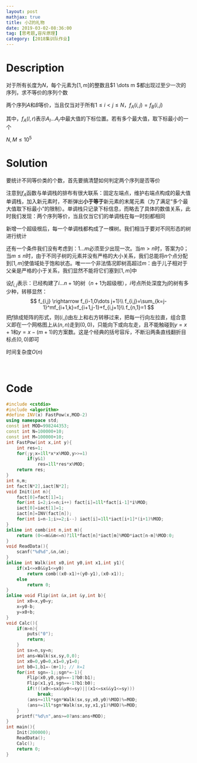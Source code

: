 ```yaml
---
layout: post
mathjax: true
title: 小Z的礼物
date: 2019-03-02-08:36:00
tag: [思考题,容斥原理]
category: [2018集训队作业]
---
```


# Description

对于所有长度为$N$，每个元素为$[1,m]$的整数且$1 \dots m $都出现过至少一次的序列，求不等价的序列个数

两个序列$A$和$B$等价，当且仅当对于所有$1 \le i < j \le N$，$f_A(i,j)=f_B(i,j)$

其中，$f_A(l,r)$表示$A_l \dots A_r$中最大值的下标位置。若有多个最大值，取下标最小的一个

$N,M \le 10^5$

 <!-- more -->

# Solution

要统计不同等价类的个数，首先要搞清楚如何判定两个序列是否等价

注意到$f_A$函数与单调栈的排布有很大联系：固定左端点，维护右端点构成的最大值单调栈，加入新元素时，不断弹出**小于等于**新元素的末尾元素（为了满足“多个最大值取下标最小”的限制）。单调栈只记录下标信息，而略去了具体的数值关系，此时我们发现：两个序列等价，当且仅当它们的单调栈在每一时刻都相同

新增一个超级根后，每一个单调栈都构成了一棵树。我们相当于要对不同形态的树进行统计

还有一个条件我们没有考虑到：$1 \dots m$必须至少出现一次。当$m > n$时，答案为$0$；当$m \le n$时，由于不同子树的元素并没有严格的大小关系，我们总能将$n$个点分配到$[1,m]$使值域处于饱和状态。唯一一个非法情况即树高超过$m$：由于儿子相对于父亲是严格的小于关系，我们显然不能将它们塞到$[1,m]$中

设$f_{i,j}$表示：已经构建了$i \dots n+1$的树（$n+1$为超级根），$i$号点所处深度为$j$的树有多少种，转移显然：
$$
f_{i,j} \rightarrow f_{i-1,0\dots j+1}\\
f_{i,j}=\sum_{k=j-1}^mf_{i+1,k}=f_{i+1,j-1}+f_{i,j+1}\\
f_{n,1}=1
$$
把$f$排成矩阵的形式，则$(i,j)$由左上和右方转移过来，把每一行向左拉直，组合意义即在一个网格图上从$(n,n)$走到$(0,0)$，只能向下或向左走，且不能触碰到$y=x+1$和$y=x-(m+1)$的方案数。这是个经典的括号容斥，不断沿两条直线翻折目标点$(0,0)$即可

时间复杂度$O(n)$

　　

# Code

```c++
#include <cstdio>
#include <algorithm>
#define INV(x) FastPow(x,MOD-2)
using namespace std;
const int MOD=998244353;
const int N=100000+10;
const int M=100000+10;
int FastPow(int x,int y){
	int res=1;
	for(;y;x=1ll*x*x%MOD,y>>=1)
		if(y&1)
			res=1ll*res*x%MOD;
	return res;
}
int n,m;
int fact[N*2],iact[N*2];
void Init(int n){
	fact[0]=fact[1]=1;
	for(int i=2;i<=n;i++) fact[i]=1ll*fact[i-1]*i%MOD;
	iact[0]=iact[1]=1;
	iact[n]=INV(fact[n]);
	for(int i=n-1;i>=2;i--) iact[i]=1ll*iact[i+1]*(i+1)%MOD;
}
inline int comb(int n,int m){
	return (0<=m&&m<=n)?1ll*fact[n]*iact[m]%MOD*iact[n-m]%MOD:0;
}
void ReadData(){
	scanf("%d%d",&n,&m);
}
inline int Walk(int x0,int y0,int x1,int y1){
	if(x1<=x0&&y1<=y0)
		return comb((x0-x1)+(y0-y1),(x0-x1));
	else
		return 0;
}
inline void Flip(int &x,int &y,int b){
	int x0=x,y0=y;
	x=y0-b;
	y=x0+b;
}
void Calc(){
	if(m>n){
		puts("0");
		return;
	}
	int sx=n,sy=n;
	int ans=Walk(sx,sy,0,0);
	int x0=0,y0=0,x1=0,y1=0;
	int b0=1,b1=-(m+1); // k=1
	for(int sgn=-1;;sgn*=-1){
		Flip(x0,y0,sgn==-1?b0:b1);
		Flip(x1,y1,sgn==-1?b1:b0);
		if(!((x0<=sx&&y0<=sy)||(x1<=sx&&y1<=sy)))
			break;
		(ans+=1ll*sgn*Walk(sx,sy,x0,y0)%MOD)%=MOD;
		(ans+=1ll*sgn*Walk(sx,sy,x1,y1)%MOD)%=MOD;
	}
	printf("%d\n",ans>=0?ans:ans+MOD);
}
int main(){
	Init(200000);
	ReadData();
	Calc();
	return 0;
}
```

